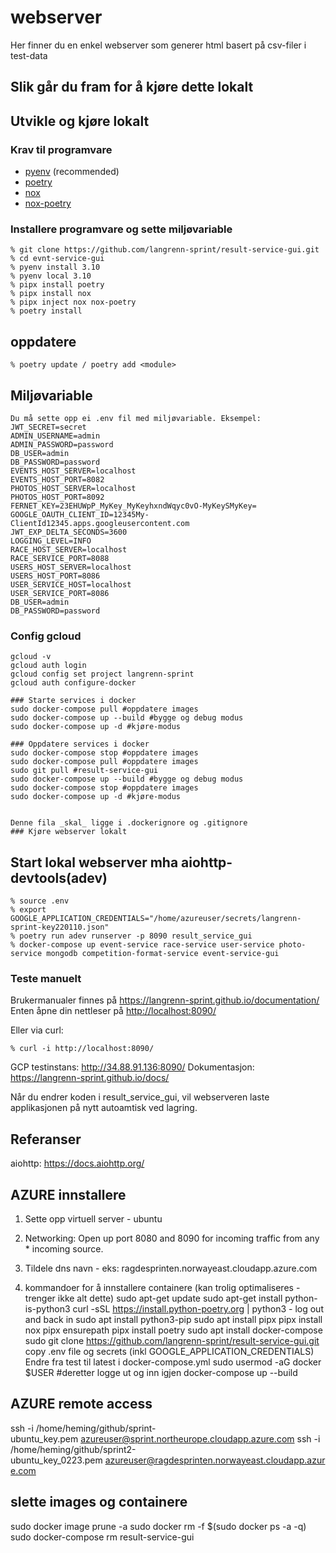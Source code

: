 # webserver

Her finner du en enkel webserver som generer html basert på csv-filer i test-data

## Slik går du fram for å kjøre dette lokalt

## Utvikle og kjøre lokalt

### Krav til programvare

- [pyenv](https://github.com/pyenv/pyenv) (recommended)
- [poetry](https://python-poetry.org/)
- [nox](https://nox.thea.codes/en/stable/)
- [nox-poetry](https://pypi.org/project/nox-poetry/)

### Installere programvare og sette miljøvariable

```Shell
% git clone https://github.com/langrenn-sprint/result-service-gui.git
% cd evnt-service-gui
% pyenv install 3.10
% pyenv local 3.10
% pipx install poetry
% pipx install nox
% pipx inject nox nox-poetry
% poetry install
```



## oppdatere

```Shell
% poetry update / poetry add <module>
```

## Miljøvariable

```Shell
Du må sette opp ei .env fil med miljøvariable. Eksempel:
JWT_SECRET=secret
ADMIN_USERNAME=admin
ADMIN_PASSWORD=password
DB_USER=admin
DB_PASSWORD=password
EVENTS_HOST_SERVER=localhost
EVENTS_HOST_PORT=8082
PHOTOS_HOST_SERVER=localhost
PHOTOS_HOST_PORT=8092
FERNET_KEY=23EHUWpP_MyKey_MyKeyhxndWqyc0vO-MyKeySMyKey=
GOOGLE_OAUTH_CLIENT_ID=12345My-ClientId12345.apps.googleusercontent.com
JWT_EXP_DELTA_SECONDS=3600
LOGGING_LEVEL=INFO
RACE_HOST_SERVER=localhost
RACE_SERVICE_PORT=8088
USERS_HOST_SERVER=localhost
USERS_HOST_PORT=8086
USER_SERVICE_HOST=localhost
USER_SERVICE_PORT=8086
DB_USER=admin
DB_PASSWORD=password
```

### Config gcloud

```Shell
gcloud -v
gcloud auth login
gcloud config set project langrenn-sprint
gcloud auth configure-docker

### Starte services i docker
sudo docker-compose pull #oppdatere images
sudo docker-compose up --build #bygge og debug modus
sudo docker-compose up -d #kjøre-modus

### Oppdatere services i docker
sudo docker-compose stop #oppdatere images
sudo docker-compose pull #oppdatere images
sudo git pull #result-service-gui
sudo docker-compose up --build #bygge og debug modus
sudo docker-compose stop #oppdatere images
sudo docker-compose up -d #kjøre-modus


Denne fila _skal_ ligge i .dockerignore og .gitignore
### Kjøre webserver lokalt
```

## Start lokal webserver mha aiohttp-devtools(adev)

```Shell
% source .env
% export GOOGLE_APPLICATION_CREDENTIALS="/home/azureuser/secrets/langrenn-sprint-key220110.json"
% poetry run adev runserver -p 8090 result_service_gui
% docker-compose up event-service race-service user-service photo-service mongodb competition-format-service event-service-gui
```

### Teste manuelt
Brukermanualer finnes på https://langrenn-sprint.github.io/documentation/
Enten åpne din nettleser på <http://localhost:8090/>

Eller via curl:

```Shell
% curl -i http://localhost:8090/
```

GCP testinstans: http://34.88.91.136:8090/
Dokumentasjon: https://langrenn-sprint.github.io/docs/

Når du endrer koden i result_service_gui, vil webserveren laste applikasjonen på nytt autoamtisk ved lagring.

## Referanser

aiohttp: <https://docs.aiohttp.org/>

## AZURE innstallere
1. Sette opp virtuell server - ubuntu
2. Networking: Open up port 8080 and 8090 for incoming traffic from any * incoming source.
3. Tildele dns navn - eks: ragdesprinten.norwayeast.cloudapp.azure.com

4. kommandoer for å innstallere containere (kan trolig optimaliseres - trenger ikke alt dette)
sudo apt-get update
sudo apt-get install python-is-python3
curl -sSL https://install.python-poetry.org | python3 -
log out and back in
sudo apt install python3-pip
sudo apt install pipx
pipx install nox
pipx ensurepath
pipx install poetry
sudo apt install docker-compose
sudo git clone https://github.com/langrenn-sprint/result-service-gui.git
copy .env file og secrets (inkl GOOGLE_APPLICATION_CREDENTIALS)
Endre fra test til latest i docker-compose.yml
sudo usermod -aG docker $USER #deretter logge ut og inn igjen
docker-compose up --build

## AZURE remote access
ssh -i /home/heming/github/sprint-ubuntu_key.pem azureuser@sprint.northeurope.cloudapp.azure.com
ssh -i /home/heming/github/sprint2-ubuntu_key_0223.pem azureuser@ragdesprinten.norwayeast.cloudapp.azure.com
## slette images og containere
sudo docker image prune -a
sudo docker rm -f $(sudo docker ps -a -q)
sudo docker-compose rm result-service-gui
